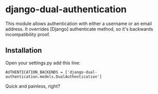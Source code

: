 # django-dual-authentication

This module allows authentication with either a username or an email address. It overrides [Django] authenticate method, so it's backwards incompatibility proof.

## Installation

Open your settings.py add this line:

    AUTHENTICATION_BACKENDS = ['django-dual-authentication.models.DualAuthentication']

Quick and painless, right?
